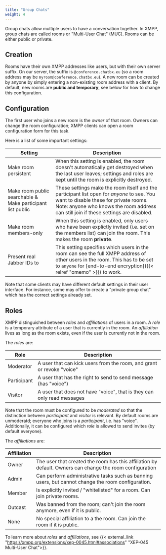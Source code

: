 ```yaml
---
title: "Group Chats"
weight: 4
---
```


Group chats allow multiple users to have a conversation together. In XMPP, group chats are called rooms or "Multi-User Chat" (MUC). Rooms can be either public or private.

## Creation

Rooms have their own XMPP addresses like users, but with their own server suffix. On our server, the suffix is `@conference.chatbx.eu` (so a room address may be `myroom@conference.chatbx.eu`). A new room can be created by anyone by simply entering a non-existing room address with a client. By default, new rooms are **public and temporary**, see below for how to change this configuration.

## Configuration

The first user who joins a new room is the *owner* of that room. Owners can change the room configuration; XMPP clients can open a room configuration form for this task.

Here is a list of some important settings:

| Setting                                                    | Description |
|------------------------------------------------------------|-------------|
| Make room persistent                                       | When this setting is enabled, the room doesn't automatically get destroyed when the last user leaves; settings and roles are kept until the room is explicitly destroyed. |
| Make room public searchable & Make participant list public | These settings make the room itself and the participant list open for *anyone* to see. You want to disable these for private rooms. Note: anyone who knows the room address can still join if these settings are disabled. |
| Make room members-only                                     | When this setting is enabled, only users who have been explictly invited (i.e. set on the members list) can join the room. This makes the room **private**. |
| Present real Jabber IDs to                                 | This setting specifies which users in the room can see the full XMPP address of other users in the room. This has to be set to `anyone` for [end-to-end encryption]({{< relref "omemo" >}}) to work. |

Note that some clients may have different default settings in their user interface. For instance, some may offer to create a "private group chat" which has the correct settings already set.

## Roles

XMPP distinguished between *roles* and *affiliations* of users in a room. A *role* is a temporary attribute of a user that is currently in the room. An *affiliation* lives as long as the room exists, even if the user is currently not in the room.

The *roles* are:

| Role        | Description                                                            |
|-------------|------------------------------------------------------------------------|
| Moderator   | A user that can kick users from the room, and grant or revoke "voice"  |
| Participant | A user that has the right to send to send message (has "voice")        |
| Visitor     | A user that does not have "voice", that is they can only read messages |

Note that the room must be configured to be *moderated* so that the distinction between *participant* and *visitor* is relevant. By default rooms are unmoderatd; everyone who joins is a *participant*, i.e. has "voice". Additionally, it can be configured which *role* is allowed to send invites (by default everyone).

The *affiliations* are:

| Affiliation | Description |
|-------------|-------------|
| Owner       | The user that created the room has this affiliation by default. Owners can change the room configuration |
| Admin       | Can perform administrative tasks such as banning users, but cannot change the room configuration. |
| Member      | Is explicitly invited / "whitelisted" for a room. Can join private rooms. |
| Outcast     | Was banned from the room; can't join the room anymore, even if it is public. |
| None        | No special affiliation to a the room. Can join the room if it is public. |

To learn more about *roles* and *affiliations*, see {{< external_link "https://xmpp.org/extensions/xep-0045.html#associations" "XEP-045 Multi-User Chat">}}.

